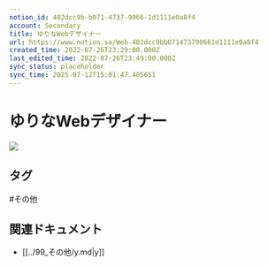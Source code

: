 ```yaml
---
notion_id: 482dcc9b-b071-4737-9066-1d1111e0a8f4
account: Secondary
title: ゆりなWebデザイナー
url: https://www.notion.so/Web-482dcc9bb071473790661d1111e0a8f4
created_time: 2022-07-26T23:29:00.000Z
last_edited_time: 2022-07-26T23:49:00.000Z
sync_status: placeholder
sync_time: 2025-07-12T15:01:47.485651
---
```

# ゆりなWebデザイナー

![](https://ryota-noz.work/wp-content/themes/cocoon-child-master/images/design_g_img/2.jpg)

## タグ

#その他 

## 関連ドキュメント

- [[../99_その他/y.md|y]]
